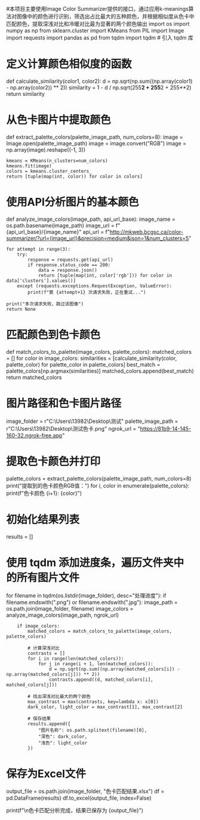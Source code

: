 #本项目主要使用Image Color Summarizer提供的接口，通过应用k-meanings算法对图像中的颜色进行识别，筛选出占比最大的五种颜色，并根据相似度从色卡中匹配颜色，提取深浅对比和冷暖对比最为显著的两个颜色输出
import os
import numpy as np
from sklearn.cluster import KMeans
from PIL import Image
import requests
import pandas as pd
from tqdm import tqdm  # 引入 tqdm 库

# 定义计算颜色相似度的函数
def calculate_similarity(color1, color2):
    d = np.sqrt(np.sum((np.array(color1) - np.array(color2)) ** 2))
    similarity = 1 - d / np.sqrt(255**2 + 255**2 + 255**2)
    return similarity

# 从色卡图片中提取颜色
def extract_palette_colors(palette_image_path, num_colors=8):
    image = Image.open(palette_image_path)
    image = image.convert("RGB")
    image = np.array(image).reshape((-1, 3))

    kmeans = KMeans(n_clusters=num_colors)
    kmeans.fit(image)
    colors = kmeans.cluster_centers_
    return [tuple(map(int, color)) for color in colors]

# 使用API分析图片的基本颜色
def analyze_image_colors(image_path, api_url_base):
    image_name = os.path.basename(image_path)
    image_url = f"{api_url_base}/{image_name}"
    api_url = f"http://mkweb.bcgsc.ca/color-summarizer/?url={image_url}&precision=medium&json=1&num_clusters=5"
    
    for attempt in range(3):
        try:
            response = requests.get(api_url)
            if response.status_code == 200:
                data = response.json()
                return [tuple(map(int, color['rgb'])) for color in data['clusters'].values()]
        except (requests.exceptions.RequestException, ValueError):
            print(f"第 {attempt+1} 次请求失败，正在重试...")
    
    print("多次请求失败，跳过该图像")
    return None

# 匹配颜色到色卡颜色
def match_colors_to_palette(image_colors, palette_colors):
    matched_colors = []
    for color in image_colors:
        similarities = [calculate_similarity(color, palette_color) for palette_color in palette_colors]
        best_match = palette_colors[np.argmax(similarities)]
        matched_colors.append(best_match)
    return matched_colors

# 图片路径和色卡图片路径
image_folder = r"C:\Users\13982\Desktop\测试"
palette_image_path = r"C:\Users\13982\Desktop\测试色卡.png"
ngrok_url = "https://81b9-14-145-160-32.ngrok-free.app"

# 提取色卡颜色并打印
palette_colors = extract_palette_colors(palette_image_path, num_colors=8)
print("提取到的色卡颜色RGB值：")
for i, color in enumerate(palette_colors):
    print(f"色卡颜色 {i+1}: {color}")

# 初始化结果列表
results = []

# 使用 tqdm 添加进度条，遍历文件夹中的所有图片文件
for filename in tqdm(os.listdir(image_folder), desc="处理进度"):
    if filename.endswith(".png") or filename.endswith(".jpg"):
        image_path = os.path.join(image_folder, filename)
        image_colors = analyze_image_colors(image_path, ngrok_url)
        
        if image_colors:
            matched_colors = match_colors_to_palette(image_colors, palette_colors)

            # 计算深浅对比
            contrasts = []
            for i in range(len(matched_colors)):
                for j in range(i + 1, len(matched_colors)):
                    d = np.sqrt(np.sum((np.array(matched_colors[i]) - np.array(matched_colors[j])) ** 2))
                    contrasts.append((d, matched_colors[i], matched_colors[j]))

            # 找出深浅对比最大的两个颜色
            max_contrast = max(contrasts, key=lambda x: x[0])
            dark_color, light_color = max_contrast[1], max_contrast[2]
            
            # 保存结果
            results.append({
                "图片名称": os.path.splitext(filename)[0],
                "深色": dark_color,
                "浅色": light_color
            })

# 保存为Excel文件
output_file = os.path.join(image_folder, "色卡匹配结果.xlsx")
df = pd.DataFrame(results)
df.to_excel(output_file, index=False)

print(f"\n色卡匹配分析完成，结果已保存为 {output_file}")
